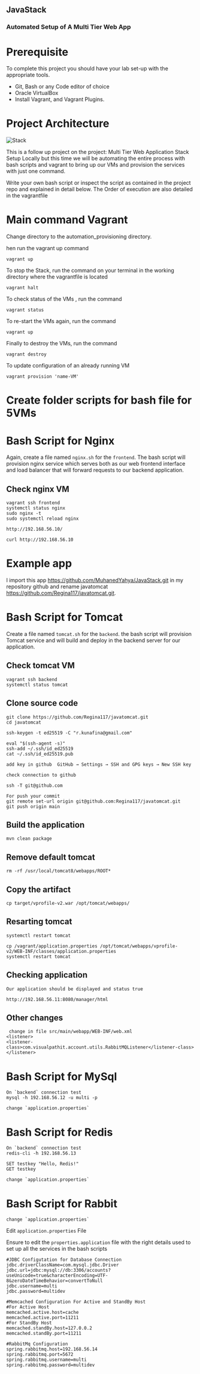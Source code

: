 ## JavaStack
### Automated Setup of A Multi Tier Web App

# Prerequisite

To complete this project you should have your lab set-up with the appropriate tools.

 - Git, Bash or any Code editor of choice
 - Oracle VirtualBox
 - Install Vagrant, and Vagrant Plugins.
 
# Project Architecture

![Stack](Stack.png)

This is a follow up project on the project: Multi Tier Web Application Stack Setup Locally but this time we will be automating 
the entire process with bash scripts and vagrant to bring up our VMs and provision the services with just one command.

Write your own bash script or inspect the script as contained in the project repo and explained in detail below. 
The Order of execution are also detailed in the vagrantfile

# Main command Vagrant 

Change directory to the automation_provisioning directory. 

hen run the vagrant up command
   
    vagrant up

To stop the Stack, run the command on your terminal in the working directory where the vagrantfile is located

    vagrant halt

To check status of the VMs , run the command

    vagrant status

To re-start the VMs again, run the command

    vagrant up

Finally to destroy the VMs, run the command

    vagrant destroy

To update configuration of an already running VM

    vagrant provision 'name-VM'

# Create folder scripts for bash file for 5VMs

# Bash Script for Nginx

Again, create a file named `nginx.sh` for the `frontend`. The bash script will provision nginx service which serves both as our web 
frontend interface and load balancer that will forward requests to our backend application.

## Check nginx VM 
    
    vagrant ssh frontend
    systemctl status nginx
    sudo nginx -t
    sudo systemctl reload nginx

    http://192.168.56.10/
    
    curl http://192.168.56.10


# Example app 

I import this app https://github.com/MuhanedYahya/JavaStack.git in my repository github 
and rename javatomcat https://github.com/Regina117/javatomcat.git.


# Bash Script for Tomcat

Create a file named `tomcat.sh` for the `backend`. the bash script will provision Tomcat service and will build and deploy in the backend server for our application.

## Check tomcat VM 
    
    vagrant ssh backend
    systemctl status tomcat

## Clone source code 

    git clone https://github.com/Regina117/javatomcat.git
    cd javatomcat

    ssh-keygen -t ed25519 -C "r.kunafina@gmail.com"

    eval "$(ssh-agent -s)"  
    ssh-add ~/.ssh/id_ed25519  
    cat ~/.ssh/id_ed25519.pub 

    add key in github  GitHub → Settings → SSH and GPG keys → New SSH key
  
    check connection to github

    ssh -T git@github.com
    
    For push your commit
    git remote set-url origin git@github.com:Regina117/javatomcat.git
    git push origin main
## Build the application

    mvn clean package

## Remove default tomcat
    rm -rf /usr/local/tomcat8/webapps/ROOT*

## Copy the artifact
    cp target/vprofile-v2.war /opt/tomcat/webapps/

## Resarting tomcat
    systemctl restart tomcat
   
    cp /vagrant/application.properties /opt/tomcat/webapps/vprofile-v2/WEB-INF/classes/application.properties
    systemctl restart tomcat

## Checking application
    Our application should be displayed and status true

    http://192.168.56.11:8080/manager/html 

## Other changes
     

     change in file src/main/webapp/WEB-INF/web.xml
    <listener>
    <listener-class>com.visualpathit.account.utils.RabbitMQListener</listener-class>
    </listener>



# Bash Script for MySql

    On `backend` connection test 
    mysql -h 192.168.56.12 -u multi -p

    change `application.properties`

# Bash Script for Redis

    On `backend` connection test 
    redis-cli -h 192.168.56.13

    SET testkey "Hello, Redis!"
    GET testkey

    change `application.properties`

# Bash Script for Rabbit

    change `application.properties`
    


Edit `application.properties` File

Ensure to edit the `properties.application` file with the right details used to set up all the services in the bash scripts

    #JDBC Configutation for Database Connection
    jdbc.driverClassName=com.mysql.jdbc.Driver
    jdbc.url=jdbc:mysql://db:3306/accounts?useUnicode=true&characterEncoding=UTF-8&zeroDateTimeBehavior=convertToNull
    jdbc.username=multi
    jdbc.password=multidev

    #Memcached Configuration For Active and StandBy Host
    #For Active Host
    memcached.active.host=cache
    memcached.active.port=11211
    #For StandBy Host
    memcached.standBy.host=127.0.0.2
    memcached.standBy.port=11211

    #RabbitMq Configuration
    spring.rabbitmq.host=192.168.56.14
    spring.rabbitmq.port=5672
    spring.rabbitmq.username=multi
    spring.rabbitmq.password=multidev





